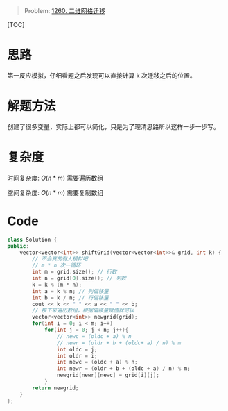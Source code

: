 
> Problem: [1260. 二维网格迁移](https://leetcode.cn/problems/shift-2d-grid/description/)

[TOC]

# 思路

第一反应模拟，仔细看题之后发现可以直接计算 k 次迁移之后的位置。

# 解题方法

创建了很多变量，实际上都可以简化，只是为了理清思路所以这样一步一步写。

# 复杂度

时间复杂度:
$O(n * m)$
需要遍历数组

空间复杂度:
$O(n * m)$
需要复制数组



# Code
```C++ []
class Solution {
public:
    vector<vector<int>> shiftGrid(vector<vector<int>>& grid, int k) {
        // 不会真的有人模拟吧
        // m * n 次一循环
        int m = grid.size(); // 行数
        int n = grid[0].size(); // 列数
        k = k % (m * n);
        int a = k % n; // 列偏移量
        int b = k / n; // 行偏移量
        cout << k << " " << a << " " << b;
        // 接下来遍历数组，根据偏移量赋值就可以
        vector<vector<int>> newgrid(grid);
        for(int i = 0; i < m; i++)
            for(int j = 0; j < n; j++){
                // newc = (oldc + a) % n
                // newr = (oldr + b + (oldc+ a) / n) % m
                int oldc = j;
                int oldr = i;
                int newc = (oldc + a) % n;
                int newr = (oldr + b + (oldc + a) / n) % m;
                newgrid[newr][newc] = grid[i][j];
            }
        return newgrid;
    }
};
```
  
